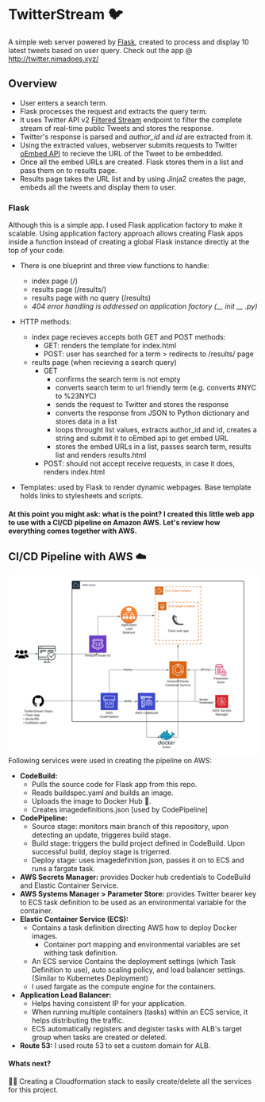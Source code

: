 # TwitterStream :bird:
A simple web server powered by [Flask](https://flask.palletsprojects.com/), created to process and display 10 latest tweets based on user query.
Check out the app @ http://twitter.nimadoes.xyz/

## Overview
* User enters a search term.
* Flask processes the request and extracts the query term.
* It uses Twitter API v2 [Filtered Stream](https://developer.twitter.com/en/docs/twitter-api/tweets/filtered-stream/introduction) endpoint to filter the complete stream of real-time public Tweets and stores the response.
* Twitter's response is parsed and *author_id* and *id* are extracted from it.
* Using the extracted values, webserver submits requests to Twitter [oEmbed API](https://developer.twitter.com/en/docs/twitter-api/v1/tweets/post-and-engage/api-reference/get-statuses-oembed) to recieve the URL of the Tweet to be embedded.
* Once all the embed URLs are created. Flask stores them in a list and pass them on to results page.
* Results page takes the URL list and by using Jinja2 creates the page, embeds all the tweets and display them to user.

### Flask
Although this is a simple app. I used Flask application factory to make it scalable. Using application factory approach allows creating Flask apps inside a function instead of  creating a global Flask instance directly at the top of your code.

* There is one blueprint and three view functions to handle:
  * index page (/)
  * results page (/results/<query>)
  * results page with no query (/results)
  * *404 error handling is addressed on application factory (__ init __ .py)* 
 
 
* HTTP methods:
  * index page recieves accepts both GET and POST methods:
    * GET: renders the template for index.html
    * POST: user has searched for a term > redirects to /results/<term> page
  * reults page (when recieving a search query)
    * GET
      * confirms the search term is not empty
      * converts search term to url friendly term (e.g. converts #NYC to %23NYC)
      * sends the request to Twitter and stores the response
      * converts the response from JSON to Python dictionary and stores data in a list
      * loops throught list values, extracts author_id and id, creates a string and submit it to oEmbed api to get embed URL
      * stores the embed URLs in a list, passes search term, results list and renders results.html
    * POST: should not accept receive requests, in case it does, renders index.html
 
 
 * Templates: used by Flask to render dynamic webpages. Base template holds links to stylesheets and scripts.
 
 
 #### At this point you might ask: what is the point? I created this little web app to use with a CI/CD pipeline on Amazon AWS. Let's review how everything comes together with AWS.


## CI/CD Pipeline with AWS :cloud:
![design](/TwiApp/static/TwiApp.png)
Following services were used in creating the pipeline on AWS:
* **CodeBuild:** 
  * Pulls the source code for Flask app from this repo.
  * Reads buildspec.yaml and builds an image.
  * Uploads the image to Docker Hub :whale:.
  * Creates imagedefinitions.json [used by CodePipeline]
* **CodePipeline:**
  * Source stage: monitors main branch of this repository, upon detecting an update, triggeres build stage.
  * Build stage: triggers the build project defined in CodeBuild. Upon successful build, deploy stage is trigerred.
  * Deploy stage: uses imagedefinition.json, passes it on to ECS and runs a fargate task.
* **AWS Secrets Manager:** provides Docker hub credentials to CodeBuild and Elastic Container Service.
* **AWS Systems Manager > Parameter Store:** provides Twitter bearer key to ECS task definition to be used as an environmental variable for the container.
* **Elastic Container Service (ECS):**
  * Contains a task definition directing AWS how to deploy Docker images.
    * Container port mapping and environmental variables are set withing task definition.
  * An ECS service Contains the deployment settings (which Task Definition to use), auto scaling policy, and load balancer settings. (Similar to Kubernetes Deployment)
  * I used fargate as the compute engine for the containers.
* **Application Load Balancer:**
  * Helps having consistent IP for your application.
  * When running multiple containers (tasks) within an ECS service, it helps distributing the traffic.
  * ECS automatically registers and degister tasks with ALB's target group when tasks are created or deleted.
* **Route 53:** I used route 53 to set a custom domain for ALB.
 
#### Whats next?
:mage_man: Creating a Cloudformation stack to easily create/delete all the services for this project.

